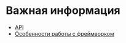 # Важная информация

- [API](api/index.md)
- [Особенности работы с фреймворком](features-of-working-with-the-framework/index.md)

